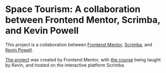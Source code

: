 # Space Tourism: A collaboration between Frontend Mentor, Scrimba, and Kevin Powell

This project is a collaboration between [Frontend Mentor](https://www.frontendmentor.io), [Scrimba](https://scrimba.com), and [Kevin Powell](https://youtube.com/kevinpowell).

[The project](https://www.frontendmentor.io/challenges/space-tourism-multipage-website-gRWj1URZ3/hub/space-tourism-multipage-website-olPVU7RrY) was created by Frontend Mentor, with [the course](https://scrimba.com/learn/spacetravel) being taught by Kevin, and hosted on the interactive platform Scrimba.
